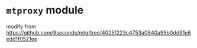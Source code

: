 # `mtproxy` module
modify from https://github.com/9seconds/mtg/tree/4025f223c4753a0840a95b0dd91e6edd1f0521ee